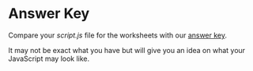 # Answer Key

Compare your _script.js_ file for the worksheets with our [answer key](https://github.com/KansasCityWomeninTechnology/javascript-101/blob/answerkey-arrays/scripts.js).

It may not be exact what you have but will give you an idea on what your JavaScript may look like.
